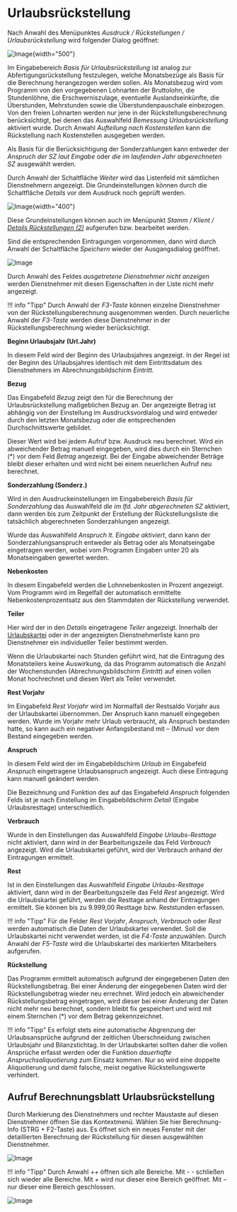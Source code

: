 # Urlaubsrückstellung

Nach Anwahl des Menüpunktes *Ausdruck / Rückstellungen / Urlaubsrückstellung* wird folgender Dialog geöffnet:

![Image](<img/image259.png>){width="500"}

Im Eingabebereich *Basis für Urlaubsrückstellung* ist analog zur Abfertigungsrückstellung festzulegen, welche Monatsbezüge als Basis für die Berechnung herangezogen werden sollen. Als Monatsbezug wird vom Programm von den vorgegebenen Lohnarten der Bruttolohn, die Stundenlöhne, die Erschwerniszulage, eventuelle Auslandseinkünfte, die Überstunden, Mehrstunden sowie die Überstundenpauschale einbezogen. Von den freien Lohnarten werden nur jene in der Rückstellungsberechnung berücksichtigt, bei denen das Auswahlfeld *Bemessung Urlaubsrückstellung* aktiviert wurde. Durch Anwahl *Aufteilung nach Kostenstellen* kann die Rückstellung nach Kostenstellen ausgegeben werden.

Als Basis für die Berücksichtigung der Sonderzahlungen kann entweder der *Anspruch der SZ laut Eingabe* oder *die im laufenden Jahr abgerechneten SZ* ausgewählt werden.

Durch Anwahl der Schaltfläche *Weiter* wird das Listenfeld mit sämtlichen Dienstnehmern angezeigt. Die Grundeinstellungen können durch die Schaltfläche *Details* vor dem Ausdruck noch geprüft werden.

![Image](<img/image260.png>){width="400"}

Diese Grundeinstellungen können auch im Menüpunkt *Stamm / Klient / [Details Rückstellungen (2)](../Rueckstellungen/Stammdaten.md)* aufgerufen bzw. bearbeitet werden.

Sind die entsprechenden Eintragungen vorgenommen, dann wird durch Anwahl der Schaltfläche *Speichern* wieder der Ausgangsdialog geöffnet.

![Image](<img/image261.png>)

Durch Anwahl des Feldes *ausgetretene Dienstnehmer nicht anzeigen* werden Dienstnehmer mit diesen Eigenschaften in der Liste nicht mehr angezeigt.

!!! info "Tipp"
    Durch Anwahl der *F3-Taste* können einzelne Dienstnehmer von der Rückstellungsberechnung ausgenommen werden. Durch neuerliche Anwahl der *F3-Taste* werden diese Dienstnehmer in der Rückstellungsberechnung wieder berücksichtigt.

**Beginn Urlaubsjahr (Url.Jahr)**

In diesem Feld wird der Beginn des Urlaubsjahres angezeigt. In der Regel ist der Beginn des Urlaubsjahres identisch mit dem Eintrittsdatum des Dienstnehmers im Abrechnungsbildschirm *Eintritt*.

**Bezug**

Das Eingabefeld *Bezug* zeigt den für die Berechnung der Urlaubsrückstellung maßgeblichen Bezug an. Der angezeigte Betrag ist abhängig von der Einstellung im Ausdrucksvordialog und wird entweder durch den letzten Monatsbezug oder die entsprechenden Durchschnittswerte gebildet.

Dieser Wert wird bei jedem Aufruf bzw. Ausdruck neu berechnet. Wird ein abweichender Betrag manuell eingegeben, wird dies durch ein Sternchen (\*) vor dem Feld *Betrag* angezeigt. Bei der Eingabe abweichender Beträge bleibt dieser erhalten und wird nicht bei einem neuerlichen Aufruf neu berechnet.

**Sonderzahlung (Sonderz.)**

Wird in den Ausdruckeinstellungen im Eingabebereich *Basis für Sonderzahlung* das Auswahlfeld *die im lfd. Jahr abgerechneten SZ* aktiviert, dann werden bis zum Zeitpunkt der Erstellung der Rückstellungsliste die tatsächlich abgerechneten Sonderzahlungen angezeigt.

Wurde das Auswahlfeld *Anspruch lt. Eingabe aktiviert*, dann kann der Sonderzahlungsanspruch entweder als Betrag oder als Monatseingabe eingetragen werden, wobei vom Programm Eingaben unter 20 als Monatseingaben gewertet werden.

**Nebenkosten**

In diesem Eingabefeld werden die Lohnnebenkosten in Prozent angezeigt. Vom Programm wird im Regelfall der automatisch ermittelte Nebenkostenprozentsatz aus den Stammdaten der Rückstellung verwendet.

**Teiler**

Hier wird der in den *Details* eingetragene *Teiler* angezeigt. Innerhalb der [Urlaubskartei](../Abrechnungsbildschirme/Urlaub.md) oder in der angezeigten Dienstnehmerliste kann pro Dienstnehmer ein individueller Teiler bestimmt werden.

Wenn die Urlaubskartei nach Stunden geführt wird, hat die Eintragung des Monatsteilers keine Auswirkung, da das Programm automatisch die Anzahl der Wochenstunden (Abrechnungsbildschirm *Eintritt*) auf einen vollen Monat hochrechnet und diesen Wert als Teiler verwendet.

**Rest Vorjahr**

Im Eingabefeld *Rest Vorjahr* wird im Normalfall der Restsaldo Vorjahr aus der Urlaubskartei übernommen. Der Anspruch kann manuell eingegeben werden. Wurde im Vorjahr mehr Urlaub verbraucht, als Anspruch bestanden hatte, so kann auch ein negativer Anfangsbestand mit – (Minus) vor dem Bestand eingegeben werden.

**Anspruch**

In diesem Feld wird der im Eingabebildschirm *Urlaub* im Eingabefeld *Anspruch* eingetragene Urlaubsanspruch angezeigt. Auch diese Eintragung kann manuell geändert werden.

Die Bezeichnung und Funktion des auf das Eingabefeld *Anspruch* folgenden Felds ist je nach Einstellung im Eingabebildschirm *Detail* (Eingabe Urlaubsresttage) unterschiedlich.

**Verbrauch**

Wurde in den Einstellungen das Auswahlfeld *Eingabe Urlaubs-Resttage* nicht aktiviert, dann wird in der Bearbeitungszeile das Feld *Verbrauch* angezeigt. Wird die Urlaubskartei geführt, wird der Verbrauch anhand der Eintragungen ermittelt.

**Rest**

Ist in den Einstellungen das Auswahlfeld *Eingabe Urlaubs-Resttage* aktiviert, dann wird in der Bearbeitungszeile das Feld *Rest* angezeigt. Wird die Urlaubskartei geführt, werden die Resttage anhand der Eintragungen ermittelt. Sie können bis zu 9.999,00 Resttage bzw. Reststunden erfassen.

!!! info "Tipp"
    Für die Felder *Rest Vorjahr*, *Anspruch*, *Verbrauch* oder *Rest* werden automatisch die Daten der Urlaubskartei verwendet. Soll die Urlaubskartei nicht verwendet werden, ist die *F4-Taste* anzuwählen. Durch Anwahl der *F5-Taste* wird die Urlaubskartei des markierten Mitarbeiters aufgerufen.

**Rückstellung**

Das Programm ermittelt automatisch aufgrund der eingegebenen Daten den Rückstellungsbetrag. Bei einer Änderung der eingegebenen Daten wird der Rückstellungsbetrag wieder neu errechnet. Wird jedoch ein abweichender Rückstellungsbetrag eingetragen, wird dieser bei einer Änderung der Daten nicht mehr neu berechnet, sondern bleibt fix gespeichert und wird mit einem Sternchen (\*) vor dem Betrag gekennzeichnet.

!!! info "Tipp"
    Es erfolgt stets eine automatische Abgrenzung der Urlaubsansprüche aufgrund der zeitlichen Überschneidung zwischen Urlaubsjahr und Bilanzstichtag. In der Urlaubskartei sollten daher die vollen Ansprüche erfasst werden oder die Funktion *dauerhafte Anspruchsaliquotierung* zum Einsatz kommen. Nur so wird eine doppelte Aliquotierung und damit falsche, meist negative Rückstellungswerte verhindert.

## Aufruf Berechnungsblatt Urlaubsrückstellung

Durch Markierung des Dienstnehmers und rechter Maustaste auf diesen Dienstnehmer öffnen Sie das Kontextmenü. Wählen Sie hier Berechnung-Info (STRG + F2-Taste) aus. Es öffnet sich ein neues Fenster mit der detaillierten Berechnung der Rückstellung für diesen ausgewählten Dienstnehmer.

![Image](<img/image262.png>)

!!! info "Tipp"
    Durch Anwahl *++* öffnen sich alle Bereiche. Mit *- -* schließen sich wieder alle Bereiche. Mit *+* wird nur dieser eine Bereich geöffnet. Mit *–* nur dieser eine Bereich geschlossen.

![Image](<img/image263.png>)
